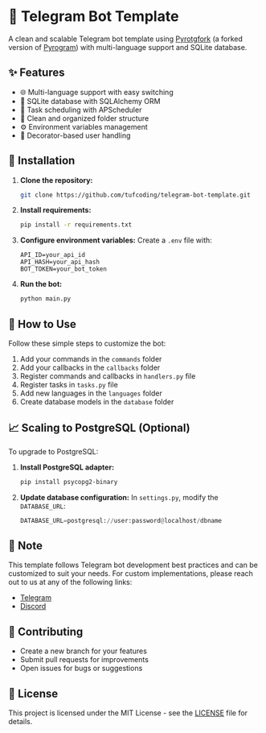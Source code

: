 # 🤖 Telegram Bot Template

A clean and scalable Telegram bot template using [Pyrotgfork](https://github.com/TelegramPlayGround/Pyrogram) (a forked version of [Pyrogram](https://github.com/pyrogram/pyrogram)) with multi-language support and SQLite database.

## ✨ Features

- 🌐 Multi-language support with easy switching
- 💾 SQLite database with SQLAlchemy ORM
- 📅 Task scheduling with APScheduler
- 📁 Clean and organized folder structure
- ⚙️ Environment variables management
- 🎯 Decorator-based user handling

## 🚀 Installation

1. **Clone the repository:**
   ```bash
   git clone https://github.com/tufcoding/telegram-bot-template.git
   ```

2. **Install requirements:**
   ```bash
   pip install -r requirements.txt
   ```

3. **Configure environment variables:**
   Create a `.env` file with:
   ```env
   API_ID=your_api_id
   API_HASH=your_api_hash
   BOT_TOKEN=your_bot_token
   ```

4. **Run the bot:**
   ```bash
   python main.py
   ```

## 📖 How to Use

Follow these simple steps to customize the bot:

1. Add your commands in the `commands` folder
2. Add your callbacks in the `callbacks` folder
3. Register commands and callbacks in `handlers.py` file
4. Register tasks in `tasks.py` file
5. Add new languages in the `languages` folder
6. Create database models in the `database` folder

## 📈 Scaling to PostgreSQL (Optional)

To upgrade to PostgreSQL:

1. **Install PostgreSQL adapter:**
   ```bash
   pip install psycopg2-binary
   ```

2. **Update database configuration:**
   In `settings.py`, modify the `DATABASE_URL`:
   ```python
   DATABASE_URL=postgresql://user:password@localhost/dbname
   ```

## 📝 Note

This template follows Telegram bot development best practices and can be customized to suit your needs.
For custom implementations, please reach out to us at any of the following links:

- [Telegram](https://t.me/tufcoding)
- [Discord](https://discord.com/invite/64CDPKPN3V)

## 🤝 Contributing

- Create a new branch for your features
- Submit pull requests for improvements
- Open issues for bugs or suggestions

## 📄 License

This project is licensed under the MIT License - see the [LICENSE](LICENSE) file for details.